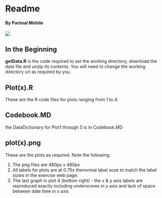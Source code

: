 # Readme
#### By Parimal Mohile
![](https://avatars0.githubusercontent.com/u/19924202?v=3&s=460)

## In the Beginning
**getData.R** is the code required to set the working directory, download the data file and unzip its contents.
You will need to change the working directory url as required by you.

## Plot(x).R
These are the R code files for plots ranging from 1 to 4.

## Codebook.MD
the DataDictionary for Plot1 through 5 is in Codebook.MD

## plot(x).png
These are the plots as required.
Note the following:
1. The png files are 480px x 480px
2. All labels for plots are at 0.75x thenormal label soze to match the label sizws in the exercise web page.
3. The last graph in plot 4 (bottom right) - the x & y axis labels are reproduced exactly including underscores in y axis and lack of space between date time in x axis
